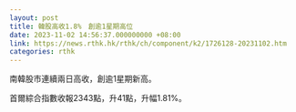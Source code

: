 ```yaml
---
layout: post
title: 韓股高收1.8%　創逾1星期高位
date: 2023-11-02 14:56:37.000000000 +08:00
link: https://news.rthk.hk/rthk/ch/component/k2/1726128-20231102.htm
categories: rthk
---
```


南韓股市連續兩日高收，創逾1星期新高。

首爾綜合指數收報2343點，升41點，升幅1.81%。
